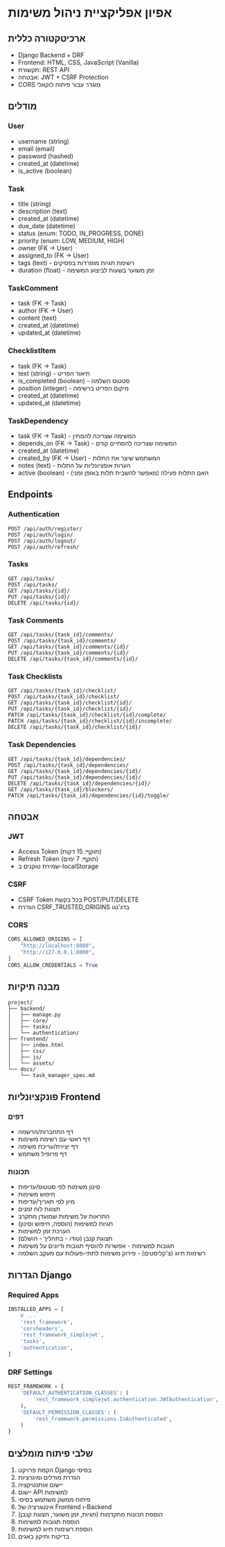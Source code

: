 # אפיון אפליקציית ניהול משימות

## ארכיטקטורה כללית
- Django Backend + DRF
- Frontend: HTML, CSS, JavaScript (Vanilla)
- תקשורת: REST API
- אבטחה: JWT + CSRF Protection
- CORS מוגדר עבור פיתוח לוקאלי

## מודלים
### User
- username (string)
- email (email)
- password (hashed)
- created_at (datetime)
- is_active (boolean)

### Task
- title (string)
- description (text)
- created_at (datetime)
- due_date (datetime)
- status (enum: TODO, IN_PROGRESS, DONE)
- priority (enum: LOW, MEDIUM, HIGH)
- owner (FK -> User)
- assigned_to (FK -> User)
- tags (text) - רשימת תגיות מופרדות בפסיקים
- duration (float) - זמן משוער בשעות לביצוע המשימה

### TaskComment
- task (FK -> Task)
- author (FK -> User)
- content (text)
- created_at (datetime)
- updated_at (datetime)

### ChecklistItem
- task (FK -> Task)
- text (string) - תיאור הפריט
- is_completed (boolean) - סטטוס השלמה
- position (integer) - מיקום הפריט ברשימה
- created_at (datetime)
- updated_at (datetime)

### TaskDependency
- task (FK -> Task) - המשימה שצריכה להמתין
- depends_on (FK -> Task) - המשימה שצריכה להסתיים קודם
- created_at (datetime)
- created_by (FK -> User) - המשתמש שיצר את התלות
- notes (text) - הערות אופציונליות על התלות
- active (boolean) - האם התלות פעילה (מאפשר להשבית תלות באופן זמני)

## Endpoints
### Authentication
```
POST /api/auth/register/
POST /api/auth/login/
POST /api/auth/logout/
POST /api/auth/refresh/
```

### Tasks
```
GET /api/tasks/
POST /api/tasks/
GET /api/tasks/{id}/
PUT /api/tasks/{id}/
DELETE /api/tasks/{id}/
```

### Task Comments
```
GET /api/tasks/{task_id}/comments/
POST /api/tasks/{task_id}/comments/
GET /api/tasks/{task_id}/comments/{id}/
PUT /api/tasks/{task_id}/comments/{id}/
DELETE /api/tasks/{task_id}/comments/{id}/
```

### Task Checklists
```
GET /api/tasks/{task_id}/checklist/
POST /api/tasks/{task_id}/checklist/
GET /api/tasks/{task_id}/checklist/{id}/
PUT /api/tasks/{task_id}/checklist/{id}/
PATCH /api/tasks/{task_id}/checklist/{id}/complete/
PATCH /api/tasks/{task_id}/checklist/{id}/incomplete/
DELETE /api/tasks/{task_id}/checklist/{id}/
```

### Task Dependencies
```
GET /api/tasks/{task_id}/dependencies/
POST /api/tasks/{task_id}/dependencies/
GET /api/tasks/{task_id}/dependencies/{id}/
PUT /api/tasks/{task_id}/dependencies/{id}/
DELETE /api/tasks/{task_id}/dependencies/{id}/
GET /api/tasks/{task_id}/blockers/
PATCH /api/tasks/{task_id}/dependencies/{id}/toggle/
```

## אבטחה
### JWT
- Access Token (תוקף: 15 דקות)
- Refresh Token (תוקף: 7 ימים)
- שמירת טוקנים ב-localStorage

### CSRF
- CSRF Token בכל בקשת POST/PUT/DELETE
- הגדרת CSRF_TRUSTED_ORIGINS בדג'נגו

### CORS
```python
CORS_ALLOWED_ORIGINS = [
    "http://localhost:8000",
    "http://127.0.0.1:8000",
]
CORS_ALLOW_CREDENTIALS = True
```

## מבנה תיקיות
```
project/
├── backend/
│   ├── manage.py
│   ├── core/
│   ├── tasks/
│   └── authentication/
├── frontend/
│   ├── index.html
│   ├── css/
│   ├── js/
│   └── assets/
└── docs/
    └── task_manager_spec.md
```

## פונקציונליות Frontend
### דפים
- דף התחברות/הרשמה
- דף ראשי עם רשימת משימות
- דף יצירת/עריכת משימה
- דף פרופיל משתמש

### תכונות
- סינון משימות לפי סטטוס/עדיפות
- חיפוש משימות
- מיון לפי תאריך/עדיפות
- תצוגת לוח זמנים
- התראות על משימות שמועדן מתקרב
- תגיות למשימות (הוספה, חיפוש וסינון)
- הערכת זמן למשימות
- תצוגת קנבן (טודו - בתהליך - הושלם)
- תגובות למשימות - אפשרות להוסיף תגובות ודיונים על משימות
- רשימות תיוג (צ'קליסטים) - פירוק משימות לתתי-פעולות עם מעקב השלמה

## הגדרות Django
### Required Apps
```python
INSTALLED_APPS = [
    # ...
    'rest_framework',
    'corsheaders',
    'rest_framework_simplejwt',
    'tasks',
    'authentication',
]
```

### DRF Settings
```python
REST_FRAMEWORK = {
    'DEFAULT_AUTHENTICATION_CLASSES': (
        'rest_framework_simplejwt.authentication.JWTAuthentication',
    ),
    'DEFAULT_PERMISSION_CLASSES': (
        'rest_framework.permissions.IsAuthenticated',
    )
}
```

## שלבי פיתוח מומלצים
1. הקמת פרויקט Django בסיסי
2. הגדרת מודלים ומיגרציות
3. יישום אותנטיקציה
4. יישום API למשימות
5. פיתוח ממשק משתמש בסיסי
6. אינטגרציה של Frontend ו-Backend
7. הוספת תכונות מתקדמות (תגיות, זמן משוער, תצוגת קנבן)
8. הוספת תגובות למשימות
9. הוספת רשימות תיוג למשימות
10. בדיקות ותיקון באגים